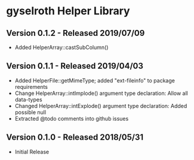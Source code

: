 gyselroth Helper Library
========================

Version 0.1.2 - Released 2019/07/09 
-----------------------------------

* Added HelperArray::castSubColumn()


Version 0.1.1 - Released 2019/04/03 
-----------------------------------

* Added HelperFile::getMimeType; added "ext-fileinfo" to package requirements
* Change HelperArray::intImplode() argument type declaration: Allow all data-types 
* Changed HelperArray::intExplode() argument type declaration: Added possible null
* Extracted @todo comments into github issues


Version 0.1.0 - Released 2018/05/31 
-----------------------------------

* Initial Release
